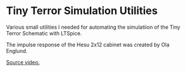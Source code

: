 # Tiny Terror Simulation Utilities
Various small utilities I needed for automating the simulatiion of the Tiny Terror Schematic with LTSpice.


The impulse response of the Hesu 2x12 cabinet was created by Ola Englund.

[Source video.](https://www.youtube.com/watch?v=RceLLUbhz0A)
